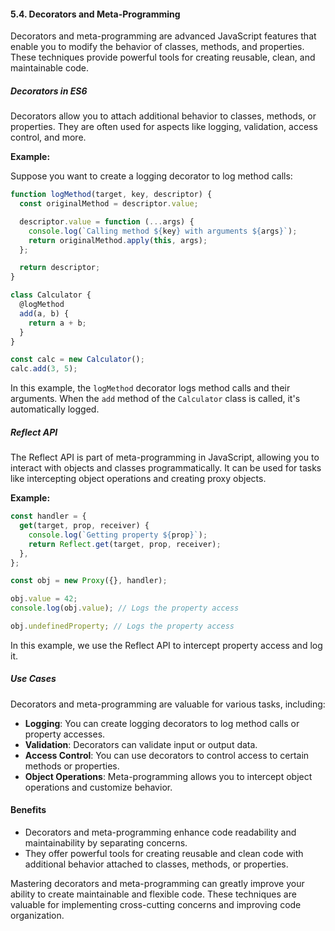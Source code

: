 #### 5.4. Decorators and Meta-Programming

Decorators and meta-programming are advanced JavaScript features that enable you to modify the behavior of classes, methods, and properties. These techniques provide powerful tools for creating reusable, clean, and maintainable code.

##### Decorators in ES6

Decorators allow you to attach additional behavior to classes, methods, or properties. They are often used for aspects like logging, validation, access control, and more.

**Example:**

Suppose you want to create a logging decorator to log method calls:

```javascript
function logMethod(target, key, descriptor) {
  const originalMethod = descriptor.value;

  descriptor.value = function (...args) {
    console.log(`Calling method ${key} with arguments ${args}`);
    return originalMethod.apply(this, args);
  };

  return descriptor;
}

class Calculator {
  @logMethod
  add(a, b) {
    return a + b;
  }
}

const calc = new Calculator();
calc.add(3, 5);
```

In this example, the `logMethod` decorator logs method calls and their arguments. When the `add` method of the `Calculator` class is called, it's automatically logged.

##### Reflect API

The Reflect API is part of meta-programming in JavaScript, allowing you to interact with objects and classes programmatically. It can be used for tasks like intercepting object operations and creating proxy objects.

**Example:**

```javascript
const handler = {
  get(target, prop, receiver) {
    console.log(`Getting property ${prop}`);
    return Reflect.get(target, prop, receiver);
  },
};

const obj = new Proxy({}, handler);

obj.value = 42;
console.log(obj.value); // Logs the property access

obj.undefinedProperty; // Logs the property access
```

In this example, we use the Reflect API to intercept property access and log it.

##### Use Cases

Decorators and meta-programming are valuable for various tasks, including:

- **Logging**: You can create logging decorators to log method calls or property accesses.
- **Validation**: Decorators can validate input or output data.
- **Access Control**: You can use decorators to control access to certain methods or properties.
- **Object Operations**: Meta-programming allows you to intercept object operations and customize behavior.

#### Benefits

- Decorators and meta-programming enhance code readability and maintainability by separating concerns.
- They offer powerful tools for creating reusable and clean code with additional behavior attached to classes, methods, or properties.

Mastering decorators and meta-programming can greatly improve your ability to create maintainable and flexible code. These techniques are valuable for implementing cross-cutting concerns and improving code organization.
